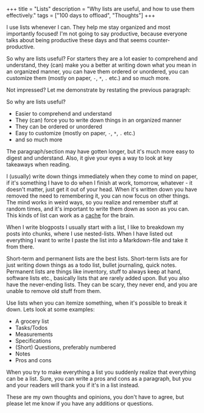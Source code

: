 +++
title = "Lists"
description = "Why lists are useful, and how to use them effectively."
tags = ["100 days to offload", "Thoughts"]
+++

I use lists whenever I can. They help me stay organized and most importantly
focused! I'm not going to say productive, because everyone talks about being
productive these days and that seems counter-productive.

So why are lists useful? For starters they are a lot easier to comprehend and
understand, they (can) make you a better at writing down what you mean in an
organized manner, you can have them ordered or unordered, you can customize them
(mostly on paper, `-`, `*`, `.` etc.) and so much more.

Not impressed? Let me demonstrate by restating the previous paragraph:

So why are lists useful?

- Easier to comprehend and understand
- They (can) force you to write down things in an organized manner
- They can be ordered or unordered
- Easy to customize (mostly on paper, `-`, `*`, `.` etc.)
- and so much more

The paragraph/section may have gotten longer, but it's much more easy to digest
and understand. Also, it give your eyes a way to look at key takeaways when
reading.

I (usually) write down things immediately when they come to mind on paper, if
it's something I have to do when I finish at work, tomorrow, whatever - it
doesn't matter, just get it out of your head. When it's written down you have
removed the need to remembering it, you can now focus on other things. The mind
works in weird ways, so you realize and remember stuff at random times, and it's
important to write them down as soon as you can. This kinds of list can work as
a [cache][cache] for the brain.

When I write blogposts I usually start with a list, I like to breakdown my posts
into chunks, where I use nested-lists. When I have listed out everything I want
to write I paste the list into a Markdown-file and take it from there.

Short-term and permanent lists are the best lists. Short-term lists are for just
writing down things as a todo list, bullet journaling, quick notes. Permanent
lists are things like inventory, stuff to always keep at hand, software lists
etc., basically lists that are rarely added upon. But you also have the
never-ending lists. They can be scary, they never end, and you are unable to
remove old stuff from them.

Use lists when you can itemize something, when it's possible to break it down.
Lets look at some examples:

- A grocery list
- Tasks/Todos
- Measurements
- Specifications
- (Short) Questions, preferably numbered
- Notes
- Pros and cons

When you try to make everything a list you suddenly realize that everything can
be a list. Sure, you can write a pros and cons as a paragraph, but you and your
readers will thank you if it's in a list instead.

These are my own thoughts and opinions, you don't have to agree, but please let
me know if you have any additions or questions.

[cache]: https://en.wikipedia.org/wiki/Cache_(computing)
